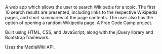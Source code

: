A web app which allows the user to search Wikipedia for a topic. The first 10 search results are presented, including links to the respective Wikipedia pages, and short summaries of the page contents. The user also has the option of opening a random Wikipedia page. A Free Code Camp project. 

Built using HTML, CSS, and JavaScript, along with the jQuery library and Bootstrap framework.

Uses the MediaWiki API.
